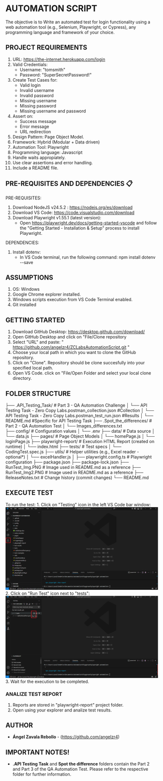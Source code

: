 # AUTOMATION SCRIPT

The objective is to Write an automated test for login functionality using a web automation tool (e.g., Selenium, Playwright, or Cypress), any programming language and framework of your choice.


## PROJECT REQUIREMENTS
1. URL: https://the-internet.herokuapp.com/login
2. Valid Credentials:
    - Username: "tomsmith"
    - Password: "SuperSecretPassword!"
3. Create Test Cases for:
    - Valid login
    - Invalid username
    - Invalid password
    - Missing username
    - Missing password
    - Missing username and password
4. Assert on:
    - Success message
    - Error message
    - URL redirection
5. Design Pattern: Page Object Model.
6. Framework: Hybrid (Modular + Data driven)
7. Automation Tool: Playwright
8. Programming language: Javascript
9. Handle waits appropiately.
10. Use clear assertions and error handling.
11. Include a README file.


## PRE-REQUISITES AND DEPENDENCIES 📋
PRE-REQUISITES:
1. Download NodeJS v24.5.2 : https://nodejs.org/es/download
2. Download VS Code: https://code.visualstudio.com/download
3. Download Playwright v1.55.1 (latest version):
    - Open https://playwright.dev/docs/getting-started-vscode and follow the "Getting Started - Installation & Setup" process to install Playwright.

DEPENDENCIES:
1. Install dotenv:
    - In VS Code terminal, run the following command: npm install dotenv --save


## ASSUMPTIONS

1. OS: Windows
2. Google Chrome explorer installed.
3. Windows scripts execution from VS Code Terminal enabled.
4. Git installed


## GETTING STARTED

1. Download GitHub Desktop: https://desktop.github.com/download/
2. Open GitHub Desktop and click on "File/Clone repository
3. Select "URL" and paste: " https://github.com/angelzr4/ZCLabsAutomationScript.git "
4. Choose your local path in which you want to clone the GitHub repository.
5. Click on "Clone". Repository should be clone succesfully into your specified local path.
6. Open VS Code. click on "File/Open Folder and select your local clone directory.


## FOLDER STRUCTURE
├── .API_Testing_Task/           # Part 3 - QA Automation Challenge 
│   └── API Testing Task - Zero Copy Labs.postman_collection.json   #Collection
│   └── API Testing Task - Zero Copy Labs.postman_test_run.json     #Results
│   └── README.md                #Specific for API Testing Task
├── .Spot_the_differences/       # Part 2 - QA Automation Test
│   └── Images_differences.txt   
├── config/                      # Configuration values
│   └── .env
├── data/                        # Data source
│   └── data.js
├── pages/                       # Page Object Models
│   └── homePage.js
│   └── loginPage.js
├── playwright-report/           # Execution HTML Report  (created on runtime)
│   └── index.html
├── tests/                       # Test specs
│   └── CodingTest.spec.js
├── utils/                       # Helper utilities (e.g., Excel reader - optional*)
│   └── excelHandler.js
│
├── playwright.config.ts         # Playwright configuration
├── package.json
├── package-lock.json
├── RunTest_Img.PNG              # Image used in README.md as a reference
├── RunTest_Img2.PNG             # Image used in README.md as a reference
├── ReleaseNotes.txt             # Change history (commit changes)
└── README.md


## EXECUTE TEST

To run the test:
    1. Click on "Testing" icon in the left VS Code bar window: ![See image for reference](RunTest_Img.PNG)
    2. Click on "Run Test" icon next to "tests": ![See image for reference](RunTest_Img2.PNG)
    3. Wait for the execution to be completed.

### ANALIZE TEST REPORT

1. Reports are stored in "playwright-report" project folder.
2. Open using your explorer and analize test results.


## AUTHOR

* **Ángel Zavala Rebollo** - (https://github.com/angelzr4)


## IMPORTANT NOTES!

* **.API Testing Task** and **Spot the difference** folders contain the Part 2 and Part 3 of the QA Automation Test. Please refer to the respective folder for further information.
